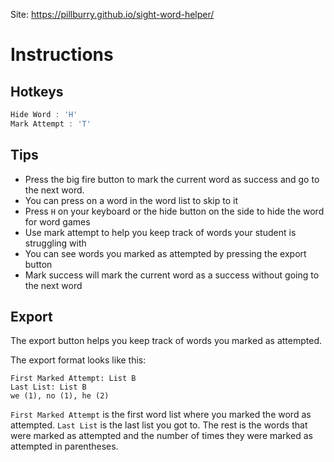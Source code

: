 Site: https://pillburry.github.io/sight-word-helper/
# Instructions
## Hotkeys
```js
Hide Word : 'H'
Mark Attempt : 'T'
```

## Tips
 - Press the big fire button to mark the current word as success and go to the next word.
 - You can press on a word in the word list to skip to it
 - Press `H` on your keyboard or the hide button on the side to hide the word for word games
 - Use mark attempt to help you keep track of words your student is struggling with
 - You can see words you marked as attempted by pressing the export button
 - Mark success will mark the current word as a success without going to the next word

## Export
The export button helps you keep track of words you marked as attempted.

The export format looks like this:
```
First Marked Attempt: List B
Last List: List B
we (1), no (1), he (2)
```
`First Marked Attempt` is the first word list where you marked the word as attempted.
`Last List` is the last list you got to. The rest is the words that were marked as attempted and the number of times they were marked as attempted in parentheses.
